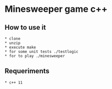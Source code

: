 # Minesweeper game c++

## How to use it
	* clone
	* unzip
	* execute make
	* for some unit tests ./testlogic 
	* for to play ./minesweeper

## Requeriments
	* c++ 11
